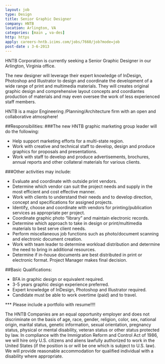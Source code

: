 ```yaml
---
layout: job
type: Design
title: Senior Graphic Designer
company: HNTB
location: Arlington, VA
categories: [main , va-des]
http: https
apply: careers-hntb.icims.com/jobs/7660/job?mode=job
post-date : 3-6-2013
---
```


HNTB Corporation is currently seeking a Senior Graphic Designer in our Arlington, Virginia office. 
 
The new designer will leverage their expert knowledge of InDesign, Photoshop and Illustrator to design and coordinate the development of a wide range of print and multimedia materials.  They will creates original graphic design and comprehensive layout concepts and coordiantes production of materials and may even oversee the work of less experienced staff members. 
 
HNTB is a major Engineering /Planning/Architecture firm with an open and collaborative atmosphere!

##Responsibilities:
###The new HNTB graphic marketing group leader will do the following:
* Help support marketing efforts for a multi-state region. 
* Work with creative and technical staff to develop, design and produce graphics for proposals and presentations.
* Work with staff to develop and produce advertisements, brochures, annual reports and other collateral materials for various clients.

###Other activities may include:
* Evaluate and coordinate with outside print vendors.
* Determine which vendor can suit the project needs and supply in the most efficient and cost effective manner.
* Work with clients to understand their needs and to develop direction, concept and specifications for assigned projects.
* Identify, choose and coordinate with vendors for printing/publication services as appropriate per project.
* Coordinate graphic photo “library” and maintain electronic records.
* Determine which approach to take in design or print/multimedia materials to best serve client needs.
* Perform miscellaneous job functions such as photo/document scanning and electronic document creation.
* Work with team leader to determine workload distribution and determine the need to bring in additional resources.
* Determine if in-house documents are best distributed in print or electronic format. Project Manager makes final decision.

##Basic Qualifications:
* BFA in graphic design or equivalent required.
* 3-5 years graphic design experience preferred.
* Expert knowledge of InDesign, Photoshop and Illustrator required.
* Candidate must be able to work overtime (paid) and to travel.

***  Please include a portfolio with resume!!!!
 
The HNTB Companies are an equal opportunity employer and does not discriminate on the basis of age, race, gender, religion, color, sex, national origin, marital status, genetic information, sexual orientation, pregnancy status, physical or mental disability, veteran status or other status protected by law. In compliance with the Immigration Reform and Control Act of 1986, we will hire only U.S. citizens and aliens lawfully authorized to work in the United States (if the position is or will be one which is subject to U.S. law). We will provide reasonable accommodation for qualified individual with a disability where appropriate.